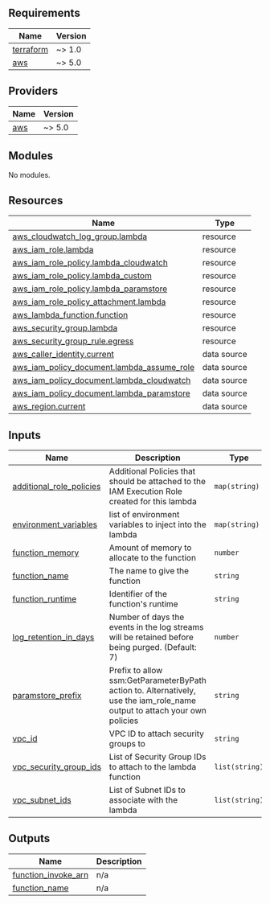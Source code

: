 <!-- BEGIN_TF_DOCS -->
## Requirements

| Name | Version |
|------|---------|
| <a name="requirement_terraform"></a> [terraform](#requirement\_terraform) | ~> 1.0 |
| <a name="requirement_aws"></a> [aws](#requirement\_aws) | ~> 5.0 |

## Providers

| Name | Version |
|------|---------|
| <a name="provider_aws"></a> [aws](#provider\_aws) | ~> 5.0 |

## Modules

No modules.

## Resources

| Name | Type |
|------|------|
| [aws_cloudwatch_log_group.lambda](https://registry.terraform.io/providers/hashicorp/aws/latest/docs/resources/cloudwatch_log_group) | resource |
| [aws_iam_role.lambda](https://registry.terraform.io/providers/hashicorp/aws/latest/docs/resources/iam_role) | resource |
| [aws_iam_role_policy.lambda_cloudwatch](https://registry.terraform.io/providers/hashicorp/aws/latest/docs/resources/iam_role_policy) | resource |
| [aws_iam_role_policy.lambda_custom](https://registry.terraform.io/providers/hashicorp/aws/latest/docs/resources/iam_role_policy) | resource |
| [aws_iam_role_policy.lambda_paramstore](https://registry.terraform.io/providers/hashicorp/aws/latest/docs/resources/iam_role_policy) | resource |
| [aws_iam_role_policy_attachment.lambda](https://registry.terraform.io/providers/hashicorp/aws/latest/docs/resources/iam_role_policy_attachment) | resource |
| [aws_lambda_function.function](https://registry.terraform.io/providers/hashicorp/aws/latest/docs/resources/lambda_function) | resource |
| [aws_security_group.lambda](https://registry.terraform.io/providers/hashicorp/aws/latest/docs/resources/security_group) | resource |
| [aws_security_group_rule.egress](https://registry.terraform.io/providers/hashicorp/aws/latest/docs/resources/security_group_rule) | resource |
| [aws_caller_identity.current](https://registry.terraform.io/providers/hashicorp/aws/latest/docs/data-sources/caller_identity) | data source |
| [aws_iam_policy_document.lambda_assume_role](https://registry.terraform.io/providers/hashicorp/aws/latest/docs/data-sources/iam_policy_document) | data source |
| [aws_iam_policy_document.lambda_cloudwatch](https://registry.terraform.io/providers/hashicorp/aws/latest/docs/data-sources/iam_policy_document) | data source |
| [aws_iam_policy_document.lambda_paramstore](https://registry.terraform.io/providers/hashicorp/aws/latest/docs/data-sources/iam_policy_document) | data source |
| [aws_region.current](https://registry.terraform.io/providers/hashicorp/aws/latest/docs/data-sources/region) | data source |

## Inputs

| Name | Description | Type | Default | Required |
|------|-------------|------|---------|:--------:|
| <a name="input_additional_role_policies"></a> [additional\_role\_policies](#input\_additional\_role\_policies) | Additional Policies that should be attached to the IAM Execution Role created for this lambda | `map(string)` | `{}` | no |
| <a name="input_environment_variables"></a> [environment\_variables](#input\_environment\_variables) | list of environment variables to inject into the lambda | `map(string)` | n/a | yes |
| <a name="input_function_memory"></a> [function\_memory](#input\_function\_memory) | Amount of memory to allocate to the function | `number` | n/a | yes |
| <a name="input_function_name"></a> [function\_name](#input\_function\_name) | The name to give the function | `string` | n/a | yes |
| <a name="input_function_runtime"></a> [function\_runtime](#input\_function\_runtime) | Identifier of the function's runtime | `string` | n/a | yes |
| <a name="input_log_retention_in_days"></a> [log\_retention\_in\_days](#input\_log\_retention\_in\_days) | Number of days the events in the log streams will be retained before being purged. (Default: 7) | `number` | `7` | no |
| <a name="input_paramstore_prefix"></a> [paramstore\_prefix](#input\_paramstore\_prefix) | Prefix to allow ssm:GetParameterByPath action to. Alternatively, use the iam\_role\_name output to attach your own policies | `string` | n/a | yes |
| <a name="input_vpc_id"></a> [vpc\_id](#input\_vpc\_id) | VPC ID to attach security groups to | `string` | `""` | no |
| <a name="input_vpc_security_group_ids"></a> [vpc\_security\_group\_ids](#input\_vpc\_security\_group\_ids) | List of Security Group IDs to attach to the lambda function | `list(string)` | `[]` | no |
| <a name="input_vpc_subnet_ids"></a> [vpc\_subnet\_ids](#input\_vpc\_subnet\_ids) | List of Subnet IDs to associate with the lambda | `list(string)` | `[]` | no |

## Outputs

| Name | Description |
|------|-------------|
| <a name="output_function_invoke_arn"></a> [function\_invoke\_arn](#output\_function\_invoke\_arn) | n/a |
| <a name="output_function_name"></a> [function\_name](#output\_function\_name) | n/a |
<!-- END_TF_DOCS -->